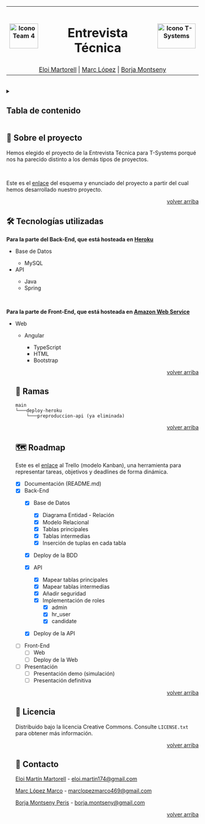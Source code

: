 <div id="top"></div>

<table width="100%" align=center>
  <tr>
    <th><img src="https://cdn.discordapp.com/attachments/971012872794681423/979711340174250074/iconoTeam4.png" alt="Icono Team 4" width="75" height="65"></th>
    <th align=center><h1>Entrevista Técnica</h1></th>
    <th><img src="https://www.elindependiente.com/wp-content/uploads/2020/12/fotonoticia_20181217124629_420.jpg" alt="Icono T-Systems" width="100" height="65"></th>
  </tr>
  <tr>
    <td colspan="3" align=center><a href="https://github.com/ElNotaCode">Eloi Martorell</a> | <a href="https://github.com/Marclopez11">Marc López</a> | <a href="https://github.com/borjaMontseny">Borja Montseny</a></td>
  </tr>
</table>
<br> 

<details>
  <summary><h2>Tabla de contenido</h2></summary>
  <ol>
    <li>
      <a href="#sobre-el-proyecto">Sobre el proyecto</a>
      <ul>
        <li><a href="#tecnologias-utilizadas">Tecnologías utilizadas</a></li>
      </ul>
    </li>
    <li><a href="#ramas">Ramas</a></li>
    <li><a href="#roadmap">Roadmap</a></li>
    <li><a href="#licencia">Licencia</a></li>
    <li><a href="#contacto">Contacto</a></li>
  </ol>
</details>

<div id="sobre-el-proyecto"></div>

## 🚀 Sobre el proyecto
Hemos elegido el proyecto de la Entrevista Técnica para T-Systems porqué nos ha parecido distinto a los demás tipos de proyectos.
<br>

<br>

Este es el [enlace](https://drive.google.com/file/d/1f9N4vLu0kNr2gcyllgPyrOLPlyn3Zq8f/view?usp=sharing) del esquema y enunciado del proyecto a partir del cual hemos desarrollado nuestro proyecto.
<p align="right"><a href="#top">volver arriba</a></p>

<div id="tecnologias-utilizadas"></div>

## 🛠️ Tecnologías utilizadas

**Para la parte del Back-End, que está hosteada en [Heroku](https://www.heroku.com/)**
<ul>
  <li>Base de Datos</li>
  <ul>
      <li>MySQL</li>
    </ul>
    <li>API</li>
  <ul>
      <li>Java</li>
      <li>Spring</li>
    </ul>
</ul>

<br>

**Para la parte de Front-End, que está hosteada en [Amazon Web Service](https://aws.amazon.com/es/)**
<ul>
  <li>Web</li>
  <ul>
      <li>Angular</li>
        <ul>
          <li>TypeScript</li>
          <li>HTML</li>
          <li>Bootstrap</li>
        </ul>
    </ul>

<p align="right"><a href="#top">volver arriba</a></p>

<div id="ramas"></div>
  
## 🌿 Ramas
    main
    └───deploy-heroku
        └───preproduccion-api (ya eliminada)
        
<p align="right"><a href="#top">volver arriba</a></p>

<div id="roadmap"></div>
  
## 🗺️ Roadmap
Este es el [enlace](https://trello.com/b/xsBoZ12B/team-domino) al Trello (modelo Kanban), una herramienta para representar tareas, objetivos y deadlines de forma dinámica.

- [x] Documentación (README.md)
- [x] Back-End
   - [x] Base de Datos
     - [x] Diagrama Entidad - Relación
     - [x] Modelo Relacional
     - [x] Tablas principales
     - [x] Tablas intermedias
     - [x] Inserción de tuplas en cada tabla
  - [x] Deploy de la BDD
  
   - [x] API
     - [x] Mapear tablas principales
     - [x] Mapear tablas intermedias
     - [x] Añadir seguridad
     - [x] Implementación de roles
       - [x] admin
       - [x] hr_user
        - [x] candidate
  - [x] Deploy de la API
  
- [ ] Front-End
  - [ ] Web
  - [ ] Deploy de la Web
    
- [ ] Presentación
  - [ ] Presentación demo (simulación)
  - [ ] Presentación definitiva

<p align="right"><a href="#top">volver arriba</a></p>

<div id="licencia"></div>
  
## 📜 Licencia
  
Distribuido bajo la licencia Creative Commons. Consulte `LICENSE.txt` para obtener más información.

<p align="right"><a href="#top">volver arriba</a></p>
  
<div id="contacto"></div>
  
## 📮 Contacto

  [Eloi Martín Martorell](https://github.com/ElNotaCode) - eloi.martin174@gmail.com
  
  [Marc López Marco](https://github.com/Marclopez11) - marclopezmarco469@gmail.com
  
  [Borja Montseny Peris](https://github.com/borjaMontseny) - borja.montseny@gmail.com

<p align="right"><a href="#top">volver arriba</a></p>
